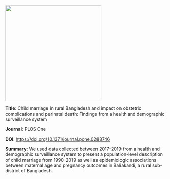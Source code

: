 <img src="https://github.com/EGHI-CHAMPS/bangladesh_child_marriage_publication/assets/15188251/116d9762-278a-4a7a-a1f6-9fda1a886dfa" width="300">

**Title**: Child marriage in rural Bangladesh and impact on obstetric complications and perinatal death: Findings from a health and demographic surveillance system

**Journal**: PLOS One

**DOI**: https://doi.org/10.1371/journal.pone.0288746

**Summary**: We used data collected between 2017–2019 from a health and demographic surveillance system to present a population-level description of child marriage from 1990–2019 as well as epidemiologic associations between maternal age and pregnancy outcomes in Baliakandi, a rural sub-district of Bangladesh.
